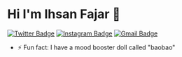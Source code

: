 # Hi I'm Ihsan Fajar 👋
[![Twitter Badge](https://img.shields.io/badge/-@ihsanfrr-1ca0f1?style=flat&labelColor=1ca0f1&logo=twitter&logoColor=white&link=https://twitter.com/ihsanfrr)](https://twitter.com/ihsanfrr)
[![Instagram Badge](https://img.shields.io/badge/-@ihsanfrr-purple?style=flat&logo=instagram&logoColor=white&link=https://instagram.com/ihsanfrr/)](https://instagram.com/ihsanfrr)
[![Gmail Badge](https://img.shields.io/badge/-Ihsan.fajardan-c14438?style=flat&logo=Gmail&logoColor=white&link=mailto:ihsan.fajardan@gmail.com)](mailto:ihsan.fajardan@gmail.com)
- ⚡ Fun fact: I have a mood booster doll called "baobao"
